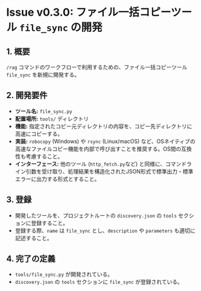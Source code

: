 # Issue v0.3.0: ファイル一括コピーツール `file_sync` の開発

## 1. 概要
`/rag` コマンドのワークフローで利用するための、ファイル一括コピーツール `file_sync` を新規に開発する。

## 2. 開発要件
- **ツール名:** `file_sync.py`
- **配置場所:** `tools/` ディレクトリ
- **機能:** 指定されたコピー元ディレクトリの内容を、コピー先ディレクトリに高速にコピーする。
- **実装:** `robocopy` (Windows) や `rsync` (Linux/macOS) など、OSネイティブの高速なファイルコピー機能を内部で呼び出すことを推奨する。OS間の互換性も考慮すること。
- **インターフェース:** 他のツール (`http_fetch.py`など) と同様に、コマンドライン引数を受け取り、処理結果を構造化されたJSON形式で標準出力・標準エラーに出力する形式とすること。

## 3. 登録
- 開発したツールを、プロジェクトルートの `discovery.json` の `tools` セクションに登録すること。
- 登録する際、`name` は `file_sync` とし、`description` や `parameters` も適切に記述すること。

## 4. 完了の定義
- `tools/file_sync.py` が開発されている。
- `discovery.json` の `tools` セクションに `file_sync` が登録されている。

